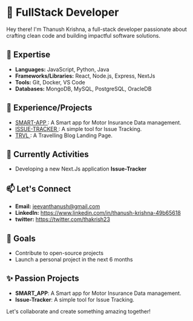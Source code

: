 # 🌟 FullStack Developer

Hey there! I'm Thanush Krishna, a full-stack developer passionate about crafting clean code and building impactful software solutions.

## 🚀 Expertise

- **Languages:** JavaScript, Python, Java
- **Frameworks/Libraries:** React, Node.js, Express, NextJs
- **Tools:** Git, Docker, VS Code
- **Databases:** MongoDB, MySQL, PostgreSQL, OracleDB

## 💼 Experience/Projects

- <a href=https://github.com/ThanushKrishna/smart> SMART-APP </a>: A Smart app for Motor Insurance Data management.
- <a href=https://github.com/ThanushKrishna/issue-tracker> ISSUE-TRACKER </a>: A simple tool for Issue Tracking.
- <a href=https://github.com/ThanushKrishna/trvl> TRVL </a>: A Travelling Blog Landing Page.

## 🌱 Currently Activities

- Developing a new Next.Js application **Issue-Tracker**

## 📫 Let's Connect

- **Email:** jeevanthanush@gmail.com
- **LinkedIn:** https://www.linkedin.com/in/thanush-krishna-49b65618
- **twitter:** https://twitter.com/thakrish23

## 🎯 Goals

- Contribute to open-source projects
- Launch a personal project in the next 6 months

## ✨ Passion Projects

- **SMART_APP**: A Smart app for Motor Insurance Data management.
- **Issue-Tracker**: A simple tool for Issue Tracking.

Let's collaborate and create something amazing together!
